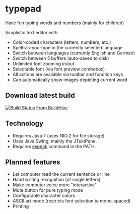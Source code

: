 typepad
=======

Have fun typing words and numbers (mainly for children)

Simplistic text editor with
- Color-coded characters (letters, numbers, etc.)
- Spell-as-you-type in the currently selected language
- Switch between languages (currently English and German)
- Switch between 5 buffers (auto-saved to disk)
- Unlimited font zooming in/out
- Selectable font (via font preview combobox)
- All actions are available via toolbar and function keys
- Can automatically show images depicting current word


Download latest build
---------------------

[![Build Status](https://buildhive.cloudbees.com/job/odoepner/job/typepad/badge/icon)](https://buildhive.cloudbees.com/job/odoepner/job/typepad/)
[From BuildHive](https://buildhive.cloudbees.com/job/odoepner/job/typepad/lastStableBuild/net.doepner$typepad/)

Technology
----------

- Requires Java 7 (uses NIO.2 for file storage)
- Uses Java Swing, mainly the JTextPane.
- Requires [espeak](http://sourceforge.net/projects/espeak/) command in the PATH.


Planned features
----------------

- Let computer read the current sentence or line
- Hand writing recognition (of single letters)
- Make computer voice more "interactive"
- Mute button for pure typing mode
- Configurable character colors
- ASCII art mode (restricts font selection to mono-spaced)
- Printing

